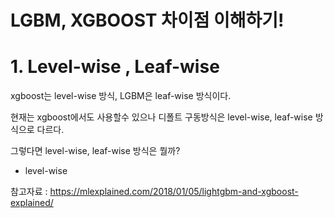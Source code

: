 # LGBM, XGBOOST 차이점 이해하기!





# 1.  Level-wise , Leaf-wise



xgboost는 level-wise 방식, LGBM은 leaf-wise 방식이다.

현재는 xgboost에서도 사용할수 있으나 디폴트 구동방식은 level-wise, leaf-wise 방식으로 다르다.

그렇다면 level-wise, leaf-wise 방식은 뭘까?



- level-wise

  







참고자료 : https://mlexplained.com/2018/01/05/lightgbm-and-xgboost-explained/

